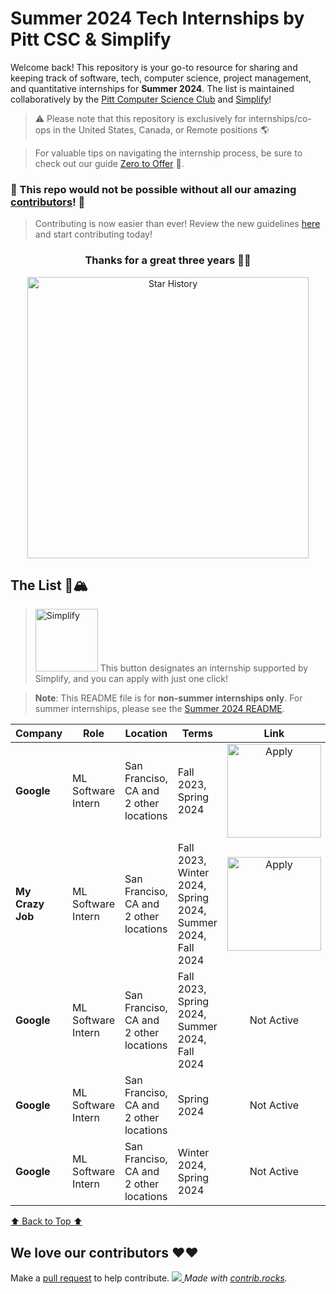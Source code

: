 # Summer 2024 Tech Internships by Pitt CSC & Simplify

Welcome back! This repository is your go-to resource for sharing and keeping track of software, tech, computer science, project management, and quantitative internships for **Summer 2024**. The list is maintained collaboratively by the [Pitt Computer Science Club](https://pittcsc.org/) and [Simplify](https://simplify.jobs/)!

>:warning: Please note that this repository is exclusively for internships/co-ops in the United States, Canada, or Remote positions :earth_americas:

>For valuable tips on navigating the internship process, be sure to check out our guide [Zero to Offer](https://www.pittcs.wiki/zero-to-offer) 🧠.

### 🙏 This repo would not be possible without all our amazing [contributors](#We-love-our-contributors)! 🙏

>Contributing is now easier than ever! Review the new guidelines [here](https://github.com/pittcsc/Summer2024-Internships/blob/dev/CONTRIBUTING.md) and start contributing today!


<div align="center">
  <h3>
    Thanks for a great three years 💖💖
  </h3>
  <p>
    <img src="https://api.star-history.com/svg?repos=pittcsc/Summer2024-Internships&type=Date" width="450" alt="Star History">
  </p>
</div>

## The List 🚴🏔
><a href="https://simplify.jobs"><img src="https://i.imgur.com/kvraaHg.png" width="100" alt="Simplify" /></a>
>This button designates an internship supported by Simplify, and you can apply with just one click!

> **Note**:
> This README file is for **non-summer internships only**. For summer internships, please see the [Summer 2024 README](https://github.com/pittcsc/Summer2024-Internships/blob/dev/README.md).

<!-- Please leave a one line gap between this and the table TABLE_START (DO NOT CHANGE THIS LINE) -->

| Company | Role | Location | Terms | Link | Status |
| --- | --- | --- | --- | :---: | :---: |
| **Google** | ML Software Intern | San Franciso, CA and 2 other locations | Fall 2023, Spring 2024 | <a href="https://example.com/link/to/postingerergerfergef"><img src="https://i.imgur.com/5JF7mJI.png" width="150" alt="Apply"></a> | ✅ |
| **My Crazy Job** | ML Software Intern | San Franciso, CA and 2 other locations | Fall 2023, Winter 2024, Spring 2024, Summer 2024, Fall 2024 | <a href="https://example.com/link/to/posting/whoa"><img src="https://i.imgur.com/5JF7mJI.png" width="150" alt="Apply"></a> | ✅ |
| **Google** | ML Software Intern | San Franciso, CA and 2 other locations | Fall 2023, Spring 2024, Summer 2024, Fall 2024 | Not Active | 🔒 |
| **Google** | ML Software Intern | San Franciso, CA and 2 other locations | Spring 2024 | Not Active | 🔒 |
| **Google** | ML Software Intern | San Franciso, CA and 2 other locations | Winter 2024, Spring 2024 | Not Active | 🔒 |

<!-- Please leave a one line gap between this and the table TABLE_END (DO NOT CHANGE THIS LINE) -->
[⬆️ Back to Top ⬆️](https://github.com/pittcsc/Summer2024-Internships/blob/dev/README-Off-Season.md#the-list-)

## We love our contributors ❤️❤️
Make a [pull request](https://github.com/susam/gitpr#create-pull-request) to help contribute.
<a href="https://github.com/pittcsc/Summer2024-Internships/graphs/contributors">
  <img src="https://contrib.rocks/image?repo=pittcsc/Summer2024-Internships&columns=24&max=480"/>
</a>
*Made with [contrib.rocks](https://contrib.rocks).*
